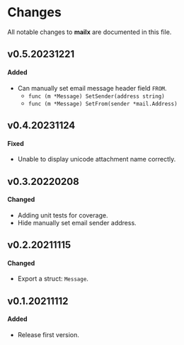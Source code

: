 # Changes

All notable changes to **mailx** are documented in this file.

## v0.5.20231221

#### Added

- Can manually set email message header field `FROM`.
    * `func (m *Message) SetSender(address string)`
    * `func (m *Message) SetFrom(sender *mail.Address)`

## v0.4.20231124

#### Fixed

- Unable to display unicode attachment name correctly.

## v0.3.20220208

#### Changed

- Adding unit tests for coverage.
- Hide manually set email sender address.

## v0.2.20211115

#### Changed

- Export a struct: `Message`.

## v0.1.20211112

#### Added

- Release first version.
